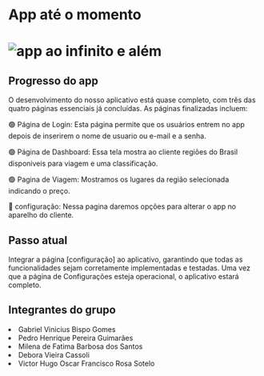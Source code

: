 <h1>App até o momento<h1>

![app ao infinito e além](https://github.com/gabrielvinicius01/App-de-Viagem/assets/141922858/7b9ea752-0f8c-46be-a9a4-9c9fc437dc7e)

<h2>Progresso do app</h2>
O desenvolvimento do nosso aplicativo está quase completo, com três das quatro páginas essenciais já concluídas. As páginas finalizadas incluem:
<p>

🟢 Página de Login: Esta página permite que os usuários entrem no app depois de inserirem o nome de usuario ou e-mail e a senha.

🟢 Página de Dashboard: Essa tela mostra ao cliente regiões do Brasil disponiveis para viagem e uma classificação.

🟢 Pagina de Viagem: Mostramos os lugares da região selecionada indicando o preço.

🔴 configuração: Nessa pagina daremos opções para alterar o app no aparelho do cliente.

<h2>Passo atual</h2>
<p>
Integrar a página [configuração] ao aplicativo, garantindo que todas as funcionalidades sejam corretamente implementadas e testadas. Uma vez que a página de Configurações esteja operacional, o aplicativo estará completo.



<h2>Integrantes do grupo</h2>
<li>Gabriel Vinicius Bispo Gomes</li>
<li>Pedro Henrique Pereira Guimarães</li>
<li>Milena de Fatima Barbosa dos Santos</li>
<li>Debora Vieira Cassoli</li>
<li>Victor Hugo Oscar Francisco Rosa Sotelo</li>
